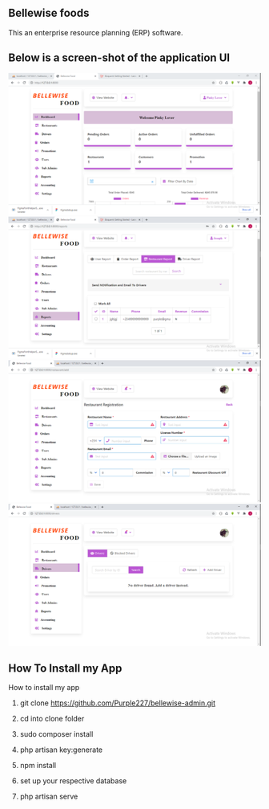 ## Bellewise foods

This an enterprise resource planning (ERP) software.

## Below is a screen-shot of the application UI

![](/public/images/screenshot/home.png)
![](/public/images/screenshot/image_0.png)
![](/public/images/screenshot/image_1.png)
![](/public/images/screenshot/image_2.png)

## How To Install my App

How to install my app 

1) git clone https://github.com/Purple227/bellewise-admin.git

2) cd into clone folder

3) sudo composer install

4) php artisan key:generate

5)  npm install

6) set up your respective database

7) php artisan serve